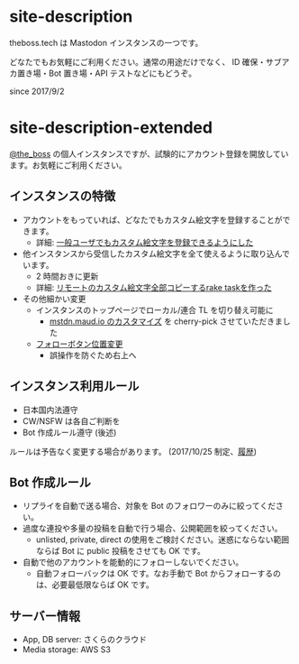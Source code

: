 # site-description

theboss.tech は Mastodon インスタンスの一つです。

どなたでもお気軽にご利用ください。通常の用途だけでなく、 ID 確保・サブアカ置き場・Bot 置き場・API テストなどにもどうぞ。

since 2017/9/2

# site-description-extended

[@the_boss](https://theboss.tech/@the_boss) の個人インスタンスですが、試験的にアカウント登録を開放しています。お気軽にご利用ください。

## インスタンスの特徴

- アカウントをもっていれば、どなたでもカスタム絵文字を登録することができます。
  - 詳細: [一般ユーザでもカスタム絵文字を登録できるようにした](https://theboss.github.io/blog/2017/10/29/user-customemojis/)
- 他インスタンスから受信したカスタム絵文字を全て使えるように取り込んでいます。
  - 2 時間おきに更新
  - 詳細: [リモートのカスタム絵文字全部コピーするrake taskを作った](https://theboss.github.io/blog/2017/10/22/%E3%83%AA%E3%83%A2%E3%83%BC%E3%83%88%E3%81%AE%E3%82%AB%E3%82%B9%E3%82%BF%E3%83%A0%E7%B5%B5%E6%96%87%E5%AD%97%E5%85%A8%E9%83%A8%E3%82%B3%E3%83%94%E3%83%BC%E3%81%99%E3%82%8Brake-task%E3%82%92%E4%BD%9C%E3%81%A3%E3%81%9F/)
- その他細かい変更
  - インスタンスのトップページでローカル/連合 TL を切り替え可能に
    - [mstdn.maud.io のカスタマイズ](https://github.com/lindwurm/mastodon/blob/hota/master/app/javascript/mastodon/features/standalone/public_timeline/index.js) を cherry-pick させていただきました
  - [フォローボタン位置変更](https://github.com/theboss/mastodon/commit/6cb292f760a1e7c73a79941395521482472da50b)
    - 誤操作を防ぐため右上へ

## インスタンス利用ルール

- 日本国内法遵守
- CW/NSFW は各自ご判断を
- Bot 作成ルール遵守 (後述)

ルールは予告なく変更する場合があります。 (2017/10/25 制定、[履歴](https://github.com/theboss/mastodon/commits/theboss.tech/SITE_DESCRIPTIONS.md))

## Bot 作成ルール

- リプライを自動で送る場合、対象を Bot のフォロワーのみに絞ってください。
- 過度な連投や多量の投稿を自動で行う場合、公開範囲を絞ってください。
  - unlisted, private, direct の使用をご検討ください。迷惑にならない範囲ならば Bot に public 投稿をさせても OK です。
- 自動で他のアカウントを能動的にフォローしないでください。
  - 自動フォローバックは OK です。なお手動で Bot からフォローするのは、必要最低限ならば OK です。

## サーバー情報

- App, DB server: さくらのクラウド
- Media storage: AWS S3
